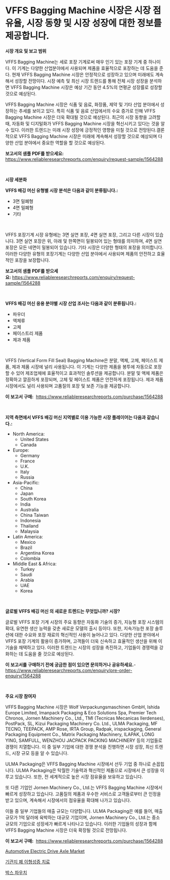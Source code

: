 <p><h1>VFFS Bagging Machine 시장은 시장 점유율, 시장 동향 및 시장 성장에 대한 정보를 제공합니다.</h1></p><p><strong>시장 개요 및 보고 범위</strong></p>
<p><p>VFFS Bagging Machine는 세로 포장 기계로써 매우 인기 있는 포장 기계 중 하나이다. 이 기계는 다양한 산업분야에서 사용되며 제품을 효율적으로 포장하는 데 도움을 준다. 현재 VFFS Bagging Machine 시장은 안정적으로 성장하고 있으며 미래에도 계속해서 성장할 전망이다. 시장 예측 및 최신 시장 트렌드를 통해 전체 시장 성장을 분석하면 VFFS Bagging Machine 시장은 예상 기간 동안 4.5%의 연평균 성장률로 성장할 것으로 예상된다.</p><p>VFFS Bagging Machine 시장은 식품 및 음료, 화장품, 제약 및 기타 산업 분야에서 성장하는 추세를 보이고 있다. 특히 식품 및 음료 산업에서의 수요 증가로 인해 VFFS Bagging Machine 시장은 더욱 확대될 것으로 예상된다. 최근의 시장 동향을 고려할 때, 자동화 및 디지털화가 VFFS Bagging Machine 시장을 혁신시키고 있다는 것을 알 수 있다. 이러한 트렌드는 미래 시장 성장에 긍정적인 영향을 미칠 것으로 전망된다.결론적으로 VFFS Bagging Machine 시장은 미래에 계속해서 성장할 것으로 예상되며 다양한 산업 분야에서 중요한 역할을 할 것으로 예상된다.</p></p>
<p><strong>보고서의 샘플 PDF를 받으세요:</strong> <a href="https://www.reliableresearchreports.com/enquiry/request-sample/1564288">https://www.reliableresearchreports.com/enquiry/request-sample/1564288</a></p>
<p>&nbsp;</p>
<p><strong>시장 세분화</strong></p>
<p><strong>VFFS 배깅 머신 유형별 시장 분석은 다음과 같이 분류됩니다.:</strong></p>
<p><ul><li>3면 밀폐형</li><li>4면 밀폐형</li><li>기타</li></ul></p>
<p>&nbsp;</p>
<p><p>VFFS 포장기계 시장 유형에는 3면 실연 포장, 4면 실연 포장, 그리고 다른 시장이 있습니다. 3면 실연 포장은 위, 아래 및 한쪽면이 밀봉되어 있는 형태를 의미하며, 4면 실연 포장은 모든 네면이 밀봉되어 있습니다. 기타 시장은 다양한 형태의 포장을 의미합니다. 이러한 다양한 유형의 포장기계는 다양한 산업 분야에서 사용되며 제품의 안전하고 효율적인 포장을 보장합니다.</p></p>
<p><strong>보고서의 샘플 PDF를 받으세요:</strong>&nbsp;<a href="https://www.reliableresearchreports.com/enquiry/request-sample/1564288">https://www.reliableresearchreports.com/enquiry/request-sample/1564288</a></p>
<p>&nbsp;</p>
<p><strong> VFFS 배깅 머신 응용 분야별 시장 산업 조사는 다음과 같이 분류됩니다.:</strong></p>
<p><ul><li>파우더</li><li>액체류</li><li>고체</li><li>페이스트리 제품</li><li>제과 제품</li></ul></p>
<p>&nbsp;</p>
<p><p>VFFS (Vertical Form Fill Seal) Bagging Machine은 분말, 액체, 고체, 페이스트 제품, 제과 제품 시장에 널리 사용됩니다. 이 기계는 다양한 제품을 봉투에 자동으로 포장할 수 있어 제조업체에 효율적이고 효과적인 솔루션을 제공합니다. 분말 및 액체 제품은 정확하고 깔끔하게 포장되며, 고체 및 페이스트 제품은 안전하게 포장됩니다. 제과 제품 시장에서도 널리 사용되며 고품질의 포장 및 보존 기능을 제공합니다.</p></p>
<p><strong>이 보고서 구매:</strong>&nbsp; <a href="https://www.reliableresearchreports.com/purchase/1564288">https://www.reliableresearchreports.com/purchase/1564288</a></p>
<p>&nbsp;</p>
<p><strong>지역 측면에서 VFFS 배깅 머신 지역별로 이용 가능한 시장 플레이어는 다음과 같습니다.:</strong></p>
<p><ul>
    <li>
        North America:
        <ul>
            <li>United States</li>
            <li>Canada</li>
        </ul>
    </li>
    <li>
        Europe:
        <ul>
            <li>Germany</li>
            <li>France</li>
            <li>U.K.</li>
            <li>Italy</li>
            <li>Russia</li>
        </ul>
    </li>
    <li>
        Asia-Pacific:
        <ul>
            <li>China</li>
            <li>Japan</li>
            <li>South Korea</li>
            <li>India</li>
            <li>Australia</li>
            <li>China Taiwan</li>
            <li>Indonesia</li>
            <li>Thailand</li>
            <li>Malaysia</li>
        </ul>
    </li>
    <li>
        Latin America:
        <ul>
            <li>Mexico</li>
            <li>Brazil</li>
            <li>Argentina Korea</li>
            <li>Colombia</li>
        </ul>
    </li>
    <li>
        Middle East & Africa:
        <ul>
            <li>Turkey</li>
            <li>Saudi</li>
            <li>Arabia</li>
            <li>UAE</li>
            <li>Korea</li>
        </ul>
    </li>
    </ul></p>
<p>&nbsp;</p>
<p><strong>글로벌 VFFS 배깅 머신 의 새로운 트렌드는 무엇입니까? 시장?</strong></p>
<p><p>글로벌 VFFS 포장 기계 시장의 주요 동향은 자동화 기술의 증가, 지능형 포장 시스템의 확대, 유연한 생산 능력을 갖춘 새로운 모델의 출시 등이다. 또한, 지속가능한 포장 솔루션에 대한 수요와 포장 재료의 혁신적인 사용이 늘어나고 있다. 다양한 산업 분야에서 VFFS 포장 기계의 활용이 증가하며, 고객들이 더욱 신속하고 효율적인 생산을 위해 이 기술을 채택하고 있다. 이러한 트렌드는 시장의 성장을 촉진하고, 기업들이 경쟁력을 강화하는 데 도움을 줄 것으로 예상된다.</p></p>
<p><strong>이 보고서를 구매하기 전에 궁금한 점이 있으면 문의하거나 공유하세요.</strong>- <a href="https://www.reliableresearchreports.com/enquiry/pre-order-enquiry/1564288">https://www.reliableresearchreports.com/enquiry/pre-order-enquiry/1564288</a></p>
<p>&nbsp;</p>
<p><strong>주요 시장 참여자</strong></p>
<p><p>VFFS Bagging Machine 시장은 Wolf Verpackungsmaschinen GmbH, Ishida Europe Limited, Imanpack Packaging & Eco Solutions Spa, Premier Tech Chronos, Jornen Machinery Co., Ltd., TMI (Tecnicas Mecanicas Ilerdenses), PostPack, SL, Kizui Packaging Machinery Co. Ltd., ULMA Packaging, MF TECNO, TEEPACK, AMP Rose, IRTA Group, Radpak, irispackaging, General Packaging Equipment Co., Matrix Packaging Machinery, ILAPAK, LONG YING, SAMFULL, WENZHOU JACPACK PACKING MACHINERY 등의 기업들로 경쟁이 치열합니다. 이 중 일부 기업에 대한 경쟁 분석을 진행하면 시장 성장, 최신 트렌드, 시장 규모 등을 알 수 있습니다.</p><p>ULMA Packaging은 VFFS Bagging Machine 시장에서 선두 기업 중 하나로 손꼽힙니다. ULMA Packaging은 탁월한 기술력과 혁신적인 제품으로 시장에서 큰 성장을 이루고 있습니다. 또한, 전 세계적으로 높은 시장 점유율을 보유하고 있습니다.</p><p>또 다른 기업인 Jornen Machinery Co., Ltd.는 VFFS Bagging Machine 시장에서 빠르게 성장하고 있습니다. 고품질의 제품과 우수한 서비스로 고객들로부터 큰 인정을 받고 있으며, 계속해서 시장에서의 점유율을 확대해 나가고 있습니다.</p><p>이들 중 일부 기업들의 매출 규모는 다양합니다. ULMA Packaging은 예를 들어, 매출 규모가 1억 달러에 육박하는 대규모 기업이며, Jornen Machinery Co., Ltd.는 중소 규모의 기업으로 성장세가 빠르게 나타나고 있습니다. 이러한 기업들의 성장과 함께 VFFS Bagging Machine 시장은 더욱 확장될 것으로 전망됩니다.</p></p>
<p><strong>이 보고서 구매:</strong>&nbsp;&nbsp;<a href="https://www.reliableresearchreports.com/purchase/1564288">https://www.reliableresearchreports.com/purchase/1564288</a></p>
<p><p><a href="https://fearless-okapi-6c8.notion.site/Automotive-Electric-Drive-Axle-Market-Furnish-Information-about-Market-Size-Market-Share-Market-Dy-2259904c24e548798537312cc1e6e663">Automotive Electric Drive Axle Market</a></p><p><a href="https://medium.com/@honeypie6456/%EA%B8%B0%EA%B4%80%EC%A7%80%ED%8F%90%ED%8F%AC%EC%A7%80%EC%95%84-%EC%9D%B4%ED%98%95%EC%84%B1%EC%A6%9D-%EC%B9%98%EB%A3%8C-%EC%8B%9C%EC%9E%A5-%EA%B7%9C%EB%AA%A8%EB%8A%94-%EA%B8%80%EB%A1%9C%EB%B2%8C-%EC%82%B0%EC%97%85%EC%97%90%EC%84%9C-%EC%B5%9C%EA%B3%A0%EC%9D%98-%EB%A7%88%EC%BC%80%ED%8C%85-%EC%B1%84%EB%84%90%EC%9D%84-%EB%B3%B4%EC%97%AC%EC%A4%8D%EB%8B%88%EB%8B%A4-17308e926ee1">기관지 폐 이형성증 치료</a></p><p><a href="https://medium.com/@carlosrtzkzhj/%EB%B0%95%EC%8A%A4-%ED%8C%8C%EC%9A%B0%EC%B9%98-%EC%8B%9C%EC%9E%A5-%EC%9D%B8%EC%82%AC%EC%9D%B4%ED%8A%B8-%EC%8B%9C%EC%9E%A5-%EB%8F%99%ED%96%A5-%EC%84%B1%EC%9E%A5-2024%EB%85%84%EB%B6%80%ED%84%B0-2031%EB%85%84%EA%B9%8C%EC%A7%80-%EC%98%88%EC%B8%A1-88fa635e0095">박스 파우치</a></p></p>
